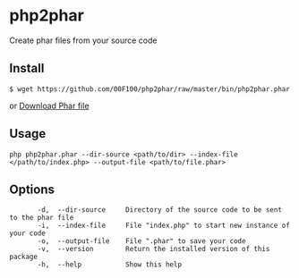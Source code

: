 # php2phar
Create phar files from your source code

## Install

```
$ wget https://github.com/00F100/php2phar/raw/master/bin/php2phar.phar
```
or
[Download Phar file](https://github.com/00F100/php2phar/raw/master/bin/php2phar.phar)

## Usage

```
php php2phar.phar --dir-source <path/to/dir> --index-file </path/to/index.php> --output-file <path/to/file.phar>  
```

## Options

```
       -d,  --dir-source     Directory of the source code to be sent to the phar file  
       -i,  --index-file     File "index.php" to start new instance of your code 
       -o,  --output-file    File ".phar" to save your code 
       -v,  --version        Return the installed version of this package  
       -h,  --help           Show this help
 ```